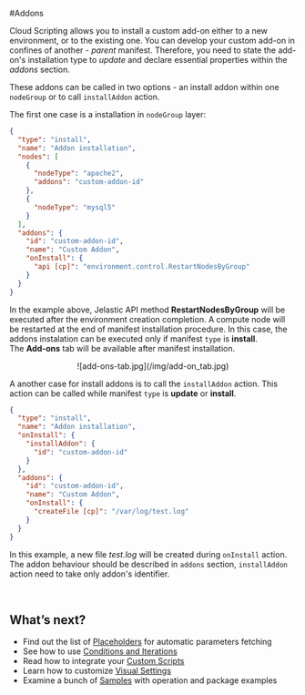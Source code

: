 #Addons

Cloud Scripting allows you to install a custom add-on either to a new environment, or to the existing one. You can develop your custom add-on in confines of another - *parent* manifest. Therefore, you need to state the add-on's installation type to *update* and declare essential properties within the *addons* section.  
   
These addons can be called in two options - an install addon within one `nodeGroup` or to call `installAddon` action.

The first one case is a installation in `nodeGroup` layer:

```json
{
  "type": "install",
  "name": "Addon installation",
  "nodes": [
    {
      "nodeType": "apache2",
      "addons": "custom-addon-id"
    },
    {
      "nodeType": "mysql5"
    }
  ],
  "addons": {
    "id": "custom-addon-id",
    "name": "Custom Addon",
    "onInstall": {
      "api [cp]": "environment.control.RestartNodesByGroup"
    }
  }
}
```

In the example above, Jelastic API method **RestartNodesByGroup** will be executed after the environment creation completion. A compute node will be restarted at the end of manifest installation procedure. 
In this case, the addons instalation can be executed only if manifest `type` is **install**.  
The **Add-ons** tab will be available after manifest installation.
<center>![add-ons-tab.jpg](/img/add-on_tab.jpg)</center>
  
A another case for install addons is to call the `installAddon` action. This action can be called while manifest `type` is **update** or **install**.

```json
{
  "type": "install",
  "name": "Addon installation",
  "onInstall": {
    "installAddon": {
      "id": "custom-addon-id"
    }
  },
  "addons": {
    "id": "custom-addon-id",
    "name": "Custom Addon",
    "onInstall": {
      "createFile [cp]": "/var/log/test.log"
    }
  }
}
```

In this example, a new file *test.log* will be created during `onInstall` action. The addon behaviour should be described in `addons` section, `installAddon` action need to take only addon's identifier.

<br>       
<h2> What’s next?</h2>                    

- Find out the list of <a href="/creating-manifest/placeholders/" target="_blank">Placeholders</a> for automatic parameters fetching   
- See how to use <a href="/creating-manifest/conditions-and-iterations/">Conditions and Iterations</a>                              
- Read how to integrate your <a href="/creating-manifest/custom-scripts/" target="_blank">Custom Scripts</a>   
- Learn how to customize <a href="/creating-manifest/visual-settings/" target="_blank">Visual Settings</a>              
- Examine a bunch of <a href="/samples/" target="_blank">Samples</a> with operation and package examples   